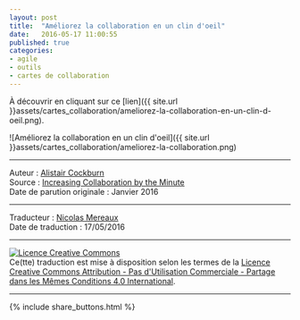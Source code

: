 ```yaml
---
layout: post
title:  "Améliorez la collaboration en un clin d'oeil"
date:   2016-05-17 11:00:55
published: true
categories: 
- agile
- outils
- cartes de collaboration
---
```


À découvrir en cliquant sur ce [lien]({{ site.url }}assets/cartes_collaboration/ameliorez-la-collaboration-en-un-clin-d-oeil.png).

![Améliorez la collaboration en un clin d'oeil]({{ site.url }}assets/cartes_collaboration/ameliorez-la-collaboration.png)

---
Auteur : [Alistair Cockburn](http://alistair.cockburn.us/)  
Source : [Increasing Collaboration by the Minute](http://www.crosstalkonline.org/storage/issue-archives/2016/201601/201601-Cockburn.pdf)  
Date de parution originale : Janvier 2016  

---
Traducteur : [Nicolas Mereaux](http://www.les-traducteurs-agiles.org/traducteurs/)  
Date de traduction : 17/05/2016  

---

<a rel="license" href="http://creativecommons.org/licenses/by-nc-sa/4.0/"><img alt="Licence Creative Commons" style="border-width:0" src="http://i.creativecommons.org/l/by-nc-sa/4.0/88x31.png" /></a><br />Ce(tte) traduction est mise à disposition selon les termes de la <a rel="license" href="http://creativecommons.org/licenses/by-nc-sa/4.0/">Licence Creative Commons Attribution - Pas d'Utilisation Commerciale - Partage dans les Mêmes Conditions 4.0 International</a>.

---

{% include share_buttons.html %}



